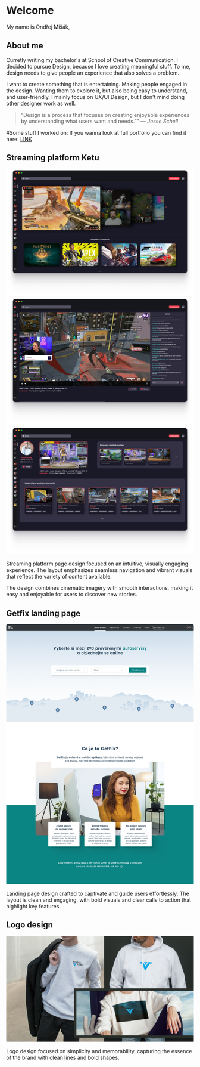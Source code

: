 # Welcome

My name is Ondřej Mišák, 

## About me

Curretly writing my bachelor's at School of Creative Communication. I decided to pursue Design, because I love creating meaningful stuff. To me, design needs to give people an experience that also solves a problem.

I want to create something that is entertaining. Making people engaged in the design. Wanting them to explore it, but also being easy to understand, and user-friendly. I mainly focus on UX/UI Design, but I don't mind doing other designer work as well.

> “Design is a process that focuses on creating enjoyable experiences by understanding what users want and needs.”” — *Jesse Schell*

#Some stuff I worked on:
If you wanna look at full portfolio you can find it here: [LINK](https://www.figma.com/design/0YlSm7hb7xT16KIkEb62Of/Portfolio?node-id=0-1)


## Streaming platform Ketu

![Ketu](Pic/S-01.png)
![Ketu](Pic/S-02.png)
![Ketu](Pic/S-03.png)

Streaming platform page design focused on an intuitive, visually engaging experience. The layout emphasizes seamless navigation and vibrant visuals that reflect the variety of content available.

The design combines cinematic imagery with smooth interactions, making it easy and enjoyable for users to discover new stories.

## Getfix landing page

![gf](Pic/S-04.png)

Landing page design crafted to captivate and guide users effortlessly. The layout is clean and engaging, with bold visuals and clear calls to action that highlight key features.

## Logo design

![logo](Pic/S-05.png)

Logo design focused on simplicity and memorability, capturing the essence of the brand with clean lines and bold shapes.
